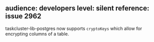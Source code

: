 audience: developers
level: silent
reference: issue 2962
---
taskcluster-lib-postgres now supports `cryptoKeys` which allow for encrypting columns of a table.
